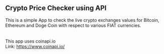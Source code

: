 ## Crypto Price Checker using API

This is a simple App to check the live crypto exchanges values for Bitcoin, Ethereum and Doge Coin with respect to various FIAT currencies.
<br>
<br>
<br>
This app uses coinapi.io<br>
Link: https://www.coinapi.io/
